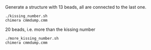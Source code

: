 Generate a structure with 13 beads, all are connected to the last one.

``` shell
./kissing_number.sh
chimera cmmdump.cmm
```

20 beads, i.e. more than the kissing number

``` shell
./more_kissing_number.sh
chimera cmmdump.cmm
```
